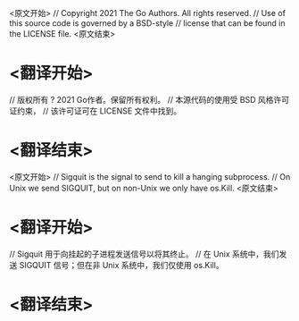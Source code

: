 
<原文开始>
// Copyright 2021 The Go Authors. All rights reserved.
// Use of this source code is governed by a BSD-style
// license that can be found in the LICENSE file.
<原文结束>

# <翻译开始>
// 版权所有 ? 2021 Go作者。保留所有权利。
// 本源代码的使用受 BSD 风格许可证约束，
// 该许可证可在 LICENSE 文件中找到。
# <翻译结束>


<原文开始>
// Sigquit is the signal to send to kill a hanging subprocess.
// On Unix we send SIGQUIT, but on non-Unix we only have os.Kill.
<原文结束>

# <翻译开始>
// Sigquit 用于向挂起的子进程发送信号以将其终止。
// 在 Unix 系统中，我们发送 SIGQUIT 信号；但在非 Unix 系统中，我们仅使用 os.Kill。
# <翻译结束>

